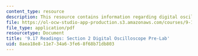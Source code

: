 ```yaml
---
content_type: resource
description: This resource contains information regarding digital oscilloscope Pre-Lab.
file: https://ol-ocw-studio-app-production.s3.amazonaws.com/courses/9-17-systems-neuroscience-lab-spring-2013/8aea18e811e734a63fe68f68b71db803_MIT9_17S13_osc_handout.pdf
file_type: application/pdf
resourcetype: Document
title: '9.17 Readings: Section 2 Digital Oscilloscope Pre-Lab'
uid: 8aea18e8-11e7-34a6-3fe6-8f68b71db803
---
```

